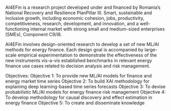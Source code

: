 AI4EFin is a research project developed under and financed by Romania’s National Recovery and Resilience PlanPillar III. Smart, sustainable and inclusive growth, 
including economic cohesion, jobs, productivity, competitiveness, research, development, and innovation, and a well-functioning internal market with strong small 
and medium-sized enterprises (SMEs), Component C9/I8.

AI4EFin involves design-oriented research to develop a set of new ML/AI methods for energy finance. Each design goal is accompanied by large-scale empirical experimentation 
to demonstrate the effectiveness of the new instruments vis-a-vis established benchmarks in relevant energy finance use cases related to decision analysis and risk management.

Objectives:
Objective 1: To provide new ML/AI models for finance and energy market time series
Objective 2: To build XAI methodology for explaining deep learning-based time series forecasts
Objective 3: To devise probabilistic ML/AI models for energy finance risk management
Objective 4: To develop methodology for causal discovery and effect estimation in energy finance
Objective 5: To create and disseminate knowledge
